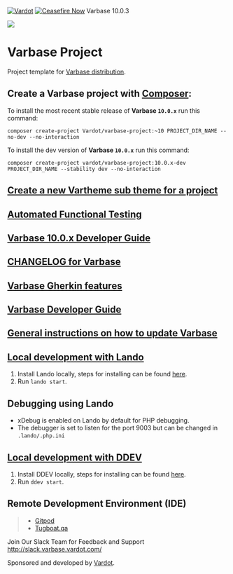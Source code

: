 [![Vardot](https://circleci.com/gh/Vardot/varbase/tree/10.0.x.svg?style=shield)](https://app.circleci.com/pipelines/github/Vardot/varbase/1014/workflows/92e889e8-4c5b-4d22-9521-4009e1e20e5c) [![Ceasefire Now](https://badge.techforpalestine.org/ceasefire-now)](https://techforpalestine.org/learn-more) Varbase 10.0.3

[![](https://www.drupal.org/files/project-images/varbase-medium-logo-color-with-padding.png)](https://www.drupal.org/project/varbase)

# Varbase Project

Project template for [Varbase distribution](http://www.drupal.org/project/varbase).

## Create a Varbase project with [Composer](https://getcomposer.org/download/):

To install the most recent stable release of **Varbase `10.0.x`** run this command:
```
composer create-project Vardot/varbase-project:~10 PROJECT_DIR_NAME --no-dev --no-interaction
```

To install the dev version of **Varbase `10.0.x`** run this command:
```
composer create-project vardot/varbase-project:10.0.x-dev PROJECT_DIR_NAME --stability dev --no-interaction
```

## [Create a new Vartheme sub theme for a project](https://github.com/Vardot/varbase/tree/10.0.x/scripts/README.md)

## [Automated Functional Testing](https://github.com/Vardot/varbase/blob/10.0.x/tests/README.md)

## [Varbase 10.0.x Developer Guide](https://docs.varbase.vardot.com/v/10.0.x)

## [CHANGELOG for Varbase](https://github.com/Vardot/varbase/blob/10.0.x/CHANGELOG.md)

## [Varbase Gherkin features](https://github.com/Vardot/varbase/blob/10.0.x/tests/features/varbase/README.md)

## [Varbase Developer Guide](https://docs.varbase.vardot.com/v/10.0.x/developers)

## [General instructions on how to update Varbase](https://github.com/Vardot/varbase/blob/10.0.x/UPDATE.md)

## [Local development with Lando](https://docs.varbase.vardot.com/v/10.0.x/developers/installing-varbase/installing-varbase-with-lando)

1. Install Lando locally, steps for installing can be found [here](https://docs.lando.dev/basics/installation.html).
2. Run `lando start`.

## Debugging using Lando

- xDebug is enabled on Lando by default for PHP debugging.
- The debugger is set to listen for the port 9003 but can be changed in `.lando/.php.ini`

## [Local development with DDEV](https://docs.varbase.vardot.com/v/10.0.x/developers/installing-varbase/installing-varbase-with-ddev)

1. Install DDEV locally, steps for installing can be found [here](https://ddev.readthedocs.io/en/stable/).
2. Run `ddev start`.

## Remote Development Environment (IDE)
> - [Gitpod](https://gitpod.io/#https://github.com/vardot/varbase-project)
> - [Tugboat.qa](https://www.tugboatqa.com)

Join Our Slack Team for Feedback and Support
http://slack.varbase.vardot.com/

Sponsored and developed by [Vardot](https://www.drupal.org/vardot).
